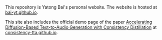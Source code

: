 This repository is Yatong Bai's personal website.
The website is hosted at [bai-yt.github.io](https://bai-yt.github.io).

This site also includes the official demo page of the paper [Accelerating Diffusion-Based Text-to-Audio Generation with Consistency Distillation](https://arxiv.org/abs/2309.10740) at [consistency-tta.github.io](https://consistency-tta.github.io/).
